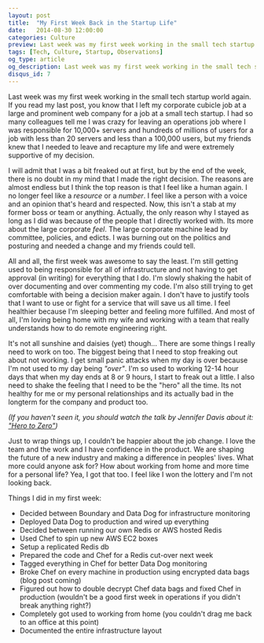 ```yaml
---
layout: post
title:  "My First Week Back in the Startup Life"
date:   2014-08-30 12:00:00
categories: Culture
preview: Last week was my first week working in the small tech startup world again. If you read my last post, you know that I left my corporate cubicle job at a large and prominent web company for a job at a small tech startup
tags: [Tech, Culture, Startup, Observations]
og_type: article
og_description: Last week was my first week working in the small tech startup world again. If you read my last post, you know that I left my corporate cubicle job at a large and prominent web company for a job at a small tech startup.
disqus_id: 7
---
```


Last week was my first week working in the small tech startup world again. If you read my last post, you know that I left my corporate cubicle job at a large and prominent web company for a job at a small tech startup. I had so many colleagues tell me I was crazy for leaving an operations job where I was responsible for 10,000+ servers and hundreds of millions of users for a job with less than 20 servers and less than a 100,000 users, but my friends knew that I needed to leave and recapture my life and were extremely supportive of my decision. 

I will admit that I was a bit freaked out at first, but by the end of the week, there is no doubt in my mind that I made the right decision. The reasons are almost endless but I think the top reason is that I feel like a human again. I no longer feel like a *resource* or a *number*. I feel like a person with a voice and an opinion that's heard and respected. Now, this isn't a stab at my former boss or team or anything. Actually, the only reason why I stayed as long as I did was because of the people that I directly worked with. Its more about the large corporate *feel*. The large corporate machine lead by committee, policies, and edicts. I was burning out on the politics and posturing and needed a change and my friends could tell.

All and all, the first week was awesome to say the least. I'm still getting used to being responsible for all of infrastructure and not having to get approval (in writing) for everything that I do. I'm slowly shaking the habit of over documenting and over commenting my code. I'm also still trying to get comfortable with being a decision maker again. I don't have to justify tools that I want to use or fight for a service that will save us all time. I feel healthier because I'm sleeping better and feeling more fulfilled. And most of all, I'm loving being home with my wife and working with a team that really understands how to do remote engineering right.

It's not all sunshine and daisies (yet) though... There are some things I really need to work on too. The biggest being that I need to stop freaking out about not working. I get small panic attacks when my day is over because I'm not used to my day being *"over"*. I'm so used to working 12-14 hour days that when my day ends at 8 or 9 hours, I start to freak out a little. I also need to shake the feeling that I need to be the "hero" all the time. Its not healthy for me or my personal relationships and its actually bad in the longterm for the company and product too.

*(If you haven't seen it, you should watch the talk by Jennifer Davis about it: ["Hero to Zero"](http://new.livestream.com/devopsdaysorg/events/3044568/videos/52394934?time=260))*

Just to wrap things up, I couldn't be happier about the job change. I love the team and the work and I have confidence in the product. We are shaping the future of a new industry and making a difference in peoples' lives. What more could anyone ask for? How about working from home and more time for a personal life? Yea, I got that too. I feel like I won the lottery and I'm not looking back.

Things I did in my first week:

  * Decided between Boundary and Data Dog for infrastructure monitoring
  * Deployed Data Dog to production and wired up everything
  * Decided between running our own Redis or AWS hosted Redis
  * Used Chef to spin up new AWS EC2 boxes
  * Setup a replicated Redis db
  * Prepared the code and Chef for a Redis cut-over next week
  * Tagged everything in Chef for better Data Dog monitoring
  * Broke Chef on every machine in production using encrypted data bags (blog post coming)
  * Figured out how to double decrypt Chef data bags and fixed Chef in production (wouldn't be a good first week in operations if you didn't break anything right?)
  * Completely got used to working from home (you couldn't drag me back to an office at this point)
  * Documented the entire infrastructure layout

